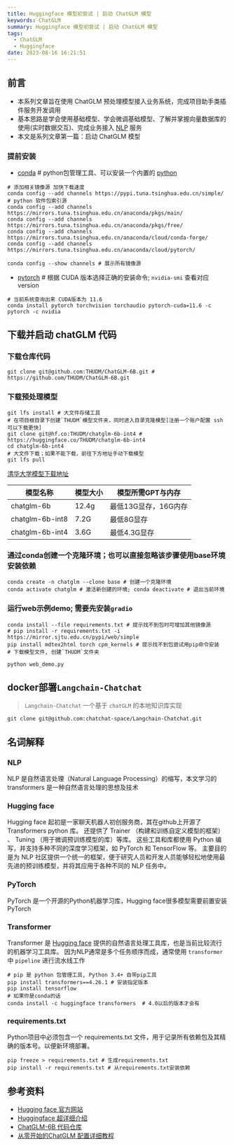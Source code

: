 ```yaml
---
title: Huggingface 模型初尝试 | 启动 ChatGLM 模型
keywords: ChatGLM
summary: Huggingface 模型初尝试 | 启动 ChatGLM 模型
tags:
  - ChatGLM
  - Huggingface
date: 2023-08-16 16:21:51
---
```


## 前言

+ 本系列文章旨在使用 ChatGLM 预处理模型接入业务系统，完成项目助手类插件服务开发调用
+ 基本思路是学会使用基础模型、学会微调基础模型、了解并掌握向量数据库的使用(实时数据交互)、完成业务接入 <u>NLP</u> 服务
+ 本文是系列文章第一篇：启动 ChatGLM 模型

### 提前安装

+ [conda](https://docs.conda.io/en/latest/miniconda.html#windows-installers) # python包管理工具、可以安装一个内置的 [python](https://www.python.org/)

```shell
# 添加相关镜像源 加快下载速度
conda config --add channels https://pypi.tuna.tsinghua.edu.cn/simple/ # python 软件包索引源
conda config --add channels https://mirrors.tuna.tsinghua.edu.cn/anaconda/pkgs/main/
conda config --add channels https://mirrors.tuna.tsinghua.edu.cn/anaconda/pkgs/free/
conda config --add channels https://mirrors.tuna.tsinghua.edu.cn/anaconda/cloud/conda-forge/
conda config --add channels https://mirrors.tuna.tsinghua.edu.cn/anaconda/cloud/pytorch/

conda config --show channels # 展示所有镜像源
```

+ [pytorch](https://pytorch.org) # 根据 CUDA 版本选择正确的安装命令; `nvidia-smi` 查看对应 version

```shell
# 当前系统查询出来 CUDA版本为 11.6
conda install pytorch torchvision torchaudio pytorch-cuda=11.6 -c pytorch -c nvidia
```

## 下载并启动 chatGLM 代码

### 下载仓库代码

```shell
git clone git@github.com:THUDM/ChatGLM-6B.git # https://github.com/THUDM/ChatGLM-6B.git
```

### 下载预处理模型

```shell
git lfs install # 大文件存储工具
# 在项目根目录下创建`THUDM`模型文件夹，同时进入目录克隆模型[注册一个账户配置 ssh 可以下载更快]
git clone git@hf.co:THUDM/chatglm-6b-int4 # https://huggingface.co/THUDM/chatglm-6b-int4
cd chatglm-6b-int4
# 大文件下载；如果不能下载，前往下方地址手动下载模型
git lfs pull
```

[清华大学模型下载地址](https://cloud.tsinghua.edu.cn/d/674208019e314311ab5c/)

| 模型名称        | 模型大小 | 模型所需GPT与内存    |
| --------------- | -------- | -------------------- |
| chatglm-6b      | 12.4g    | 最低13G显存，16G内存 |
| chatglm-6b-int8 | 7.2G     | 最低8G显存       |    
| chatglm-6b-int4 | 3.6G     | 最低4.3G显存         |

### 通过conda创建一个克隆环境；也可以直接忽略该步骤使用base环境安装依赖

```shell
conda create -n chatglm --clone base # 创建一个克隆环境
conda activate chatglm # 激活新创建的环境; conda deactivate # 退出当前环境
```

### 运行web示例demo; 需要先安装`gradio`

```shell
conda install --file requirements.txt # 提示找不到包时可增加其他镜像源
# pip install -r requirements.txt -i https://mirror.sjtu.edu.cn/pypi/web/simple
pip install mdtex2html torch cpm_kernels # 提示找不到包尝试用pip命令安装
# 下载模型文件, 创建`THUDM`文件夹

python web_demo.py
```

## docker部署`Langchain-Chatchat` 

> `Langchain-Chatchat` 一个基于 `chatGLM` 的本地知识库实现

```shell
git clone git@github.com:chatchat-space/Langchain-Chatchat.git
```

## 名词解释

### NLP

NLP 是自然语言处理（Natural Language Processing）的缩写，本文学习的 transformers 是一种自然语言处理的思想及技术

### Hugging face

Hugging face 起初是一家聊天机器人初创服务商，其在github上开源了 Transformers python 库。
还提供了 Trainer （构建和训练自定义模型的框架） 、 Tuning （用于微调预训练模型的库）等库。
这些工具和库都使用 Python 编写，并支持多种不同的深度学习框架，如 PyTorch 和 TensorFlow 等。
主要目的是为 NLP 社区提供一个统一的框架，便于研究人员和开发人员能够轻松地使用最先进的预训练模型，并将其应用于各种不同的 NLP 任务中。

### PyTorch

PyTorch 是一个开源的Python机器学习库，Hugging face很多模型需要前置安装 PyTorch

### Transformer

Transformer 是 <u>Hugging face</u> 提供的自然语言处理工具库，也是当前比较流行的机器学习工具库。
因为NLP通常是多个任务顺序而成，通常使用 `transformer` 中 `pipeline` 进行流水线工作

```shell
# pip 是 python 包管理工具, Python 3.4+ 自带pip工具
pip install transformers==4.26.1 # 安装指定版本
pip install tensorflow
# 如果你是conda的话
conda install -c huggingface transformers  # 4.0以后的版本才会有
```

### requirements.txt

Python项目中必须包含一个 requirements.txt 文件，用于记录所有依赖包及其精确的版本号。以便新环境部署。
```shell
pip freeze > requirements.txt # 生成requirements.txt
pip install -r requirements.txt # 从requirements.txt安装依赖
```

## 参考资料

+ [Hugging face 官方网站](https://huggingface.co/models)
+ [Huggingface 超详细介绍](https://zhuanlan.zhihu.com/p/535100411)
+ [ChatGLM-6B 代码仓库](https://github.com/THUDM/ChatGLM-6B)
+ [从零开始的ChatGLM 配置详细教程](https://blog.csdn.net/qq_51116518/article/details/130299417)
